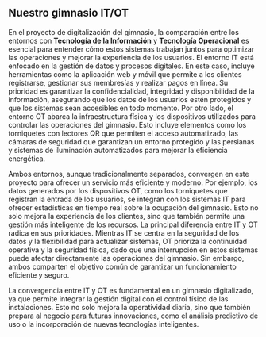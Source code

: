 ## Nuestro gimnasio IT/OT

En el proyecto de digitalización del gimnasio, la comparación entre los entornos con **Tecnología de la Información** y **Tecnología Operacional** es esencial para entender cómo estos sistemas trabajan juntos para optimizar las operaciones y mejorar la experiencia de los usuarios.
El entorno IT está enfocado en la gestión de datos y procesos digitales. En este caso, incluye herramientas como la aplicación web y móvil que permite a los clientes registrarse, gestionar sus membresías y realizar pagos en línea. Su prioridad es garantizar la confidencialidad, integridad y disponibilidad de la información, asegurando que los datos de los usuarios estén protegidos y que los sistemas sean accesibles en todo momento. Por otro lado, el entorno OT abarca la infraestructura física y los dispositivos utilizados para controlar las operaciones del gimnasio. Esto incluye elementos como los torniquetes con lectores QR que permiten el acceso automatizado, las cámaras de seguridad que garantizan un entorno protegido y las persianas y sistemas de iluminación automatizados para mejorar la eficiencia energética.

Ambos entornos, aunque tradicionalmente separados, convergen en este proyecto para ofrecer un servicio más eficiente y moderno. Por ejemplo, los datos generados por los dispositivos OT, como los torniquetes que registran la entrada de los usuarios, se integran con los sistemas IT para ofrecer estadísticas en tiempo real sobre la ocupación del gimnasio. Esto no solo mejora la experiencia de los clientes, sino que también permite una gestión más inteligente de los recursos.
La principal diferencia entre IT y OT radica en sus prioridades. Mientras IT se centra en la seguridad de los datos y la flexibilidad para actualizar sistemas, OT prioriza la continuidad operativa y la seguridad física, dado que una interrupción en estos sistemas puede afectar directamente las operaciones del gimnasio. Sin embargo, ambos comparten el objetivo común de garantizar un funcionamiento eficiente y seguro.

La convergencia entre IT y OT es fundamental en un gimnasio digitalizado, ya que permite integrar la gestión digital con el control físico de las instalaciones. Esto no solo mejora la operatividad diaria, sino que también prepara al negocio para futuras innovaciones, como el análisis predictivo de uso o la incorporación de nuevas tecnologías inteligentes.
